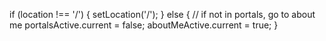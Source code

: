 if (location !== '/') {
setLocation('/');
} else {
// if not in portals, go to about me
portalsActive.current = false;
aboutMeActive.current = true;
}
